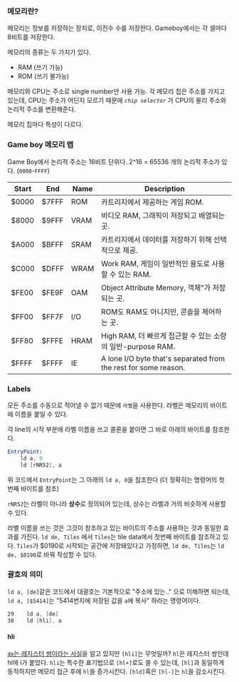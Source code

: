 ### 메모리란?
메모리는 정보를 저장하는 장치로, 이진수 수를 저장한다.
Gameboy에서는 각 셀마다 8비트를 저장한다.

메모리의 종류는 두 가지가 있다.
- RAM (쓰기 가능)
- ROM (쓰기 불가능)

메모리와 CPU는 주소로 single number만 사용 가능.
각 메모리 칩은 주소를 가지고 있는데, CPU는 주소가 어딘지 모르기 때문에 *`chip selector`* 가 CPU의 물리 주소와 논리적 주소를 변환해준다.

메모리 칩마다 특성이 다르다.

### Game boy 메모리 맵

Game Boy에서 논리적 주소는 16비트 단위다. 2^16 = 65536 개의 논리적 주소가 있다. (`0000`-`FFFF`)

| Start | End   | Name | Description                                                     |
| ----- | ----- | ---- | --------------------------------------------------------------- |
| $0000 | $7FFF | ROM  | 카트리지에서 제공하는 게임 ROM.                                             |
| $8000 | $9FFF | VRAM | 비디오 RAM, 그래픽이 저장되고 배열되는 곳.                                      |
| $A000 | $BFFF | SRAM | 카트리지에서 데이터를 저장하기 위해 선택적으로 제공.                                   |
| $C000 | $DFFF | WRAM | Work RAM, 게임이 일반적인 용도로 사용할 수 있는 RAM.                            |
| $FE00 | $FE9F | OAM  | Object Attribute Memory, 객체"가 저장되는 곳.                           |
| $FF00 | $FF7F | I/O  | ROM도 RAM도 아니지만, 콘솔을 제어하는 곳.                                     |
| $FF80 | $FFFE | HRAM | High RAM, 더 빠르게 접근할 수 있는 소량의 일반-purpose RAM.                    |
| $FFFF | $FFFF | IE   | A lone I/O byte that's separated from the rest for some reason. |

### Labels

모든 주소를 수동으로 적어낼 수 없기 때문에 `라벨`을 사용한다.
라벨은 메모리의 바이트에 이름을 붙일 수 있다.

각 line의 시작 부분에 라벨 이름을 쓰고 콜론을 붙이면 그 바로 아래의 바이트를 참조한다. 
```asm
EntryPoint:
	ld a, 0
	ld [rNR52], a
```

위 코드에서 `EntryPoint`는 그 아래의 `ld a, 0`을 참조한다 (더 정확히는 명령어의 첫 번째 바이트를 참조)

`rNR52`는 라벨이 아니라 **상수**로  정의되어 있는데, 상수는 라벨과 거의 비슷하게 사용할 수 있다.

라벨 이름을 쓰는 것은 그것이 참조하고 있는 바이트의 주소를 사용하는 것과 동일한 효과를 가진다. `ld de, Tiles` 에서 `Tiles`는 tile data에서 첫번째 바이트를 참조하고 있다. `Tiles`가 $0190로 시작되는 공간에 저장돼있다고 가정하면, `ld de, Tiles`는 `ld de, $0190`로 바꿔 작성할 수 있다.

### 괄호의 의미

`ld a, [de]`같은 코드에서 대괄호는 기본적으로 "주소에 있는.." 으로 이해하면 되는데, `ld a, [$5414]`는 "5414번지에 저장된 값을 `a`에 복사" 하라는 명령어이다.

```asm
29    ld a, [de]
30    ld [hli], a
```

#### hli
[`de`는 레지스터 쌍이라는 사실](./Register.md)을 알고 있지만 `[hli]`는 무엇일까?
`hl`은 레지스터 쌍인데 hl에 i가 붙었다.
`hli`는 특수한 표기법으로 `[hl+]`로도 쓸 수 있는데, `[hl]`과 동일하게 동작하지만 메모리 접근 후에 `hl`을 증가시킨다.
`[hld]`혹은 `[hl-]`는 `hl`을 감소시킨다.